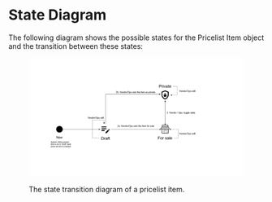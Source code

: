 # State Diagram

The following diagram shows the possible states for the Pricelist Item object and the transition between these states:

<figure><img src="../../../../.gitbook/assets/state_diagram_pricelist_item.png" alt=""><figcaption><p>The state transition diagram of a pricelist item.</p></figcaption></figure>
